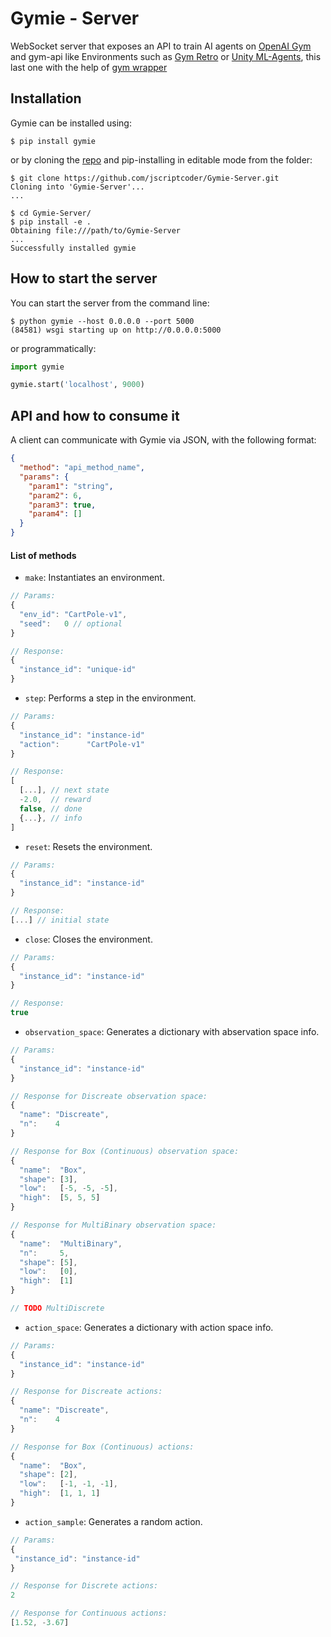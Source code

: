 # Gymie - Server

WebSocket server that exposes an API to train AI agents on [OpenAI Gym](https://gym.openai.com/) and gym-api like Environments such as [Gym Retro](https://openai.com/blog/gym-retro/) or [Unity ML-Agents](https://unity3d.com/machine-learning/), this last one with the help of [gym wrapper](https://github.com/Unity-Technologies/ml-agents/tree/master/gym-unity)

## Installation

Gymie can be installed using:

```
$ pip install gymie
```

or by cloning the [repo](https://github.com/jscriptcoder/Gymie-Server) and pip-installing in editable mode from the folder:

```
$ git clone https://github.com/jscriptcoder/Gymie-Server.git
Cloning into 'Gymie-Server'...
...

$ cd Gymie-Server/
$ pip install -e .
Obtaining file:///path/to/Gymie-Server
...
Successfully installed gymie
```

## How to start the server

You can start the server from the command line:

```
$ python gymie --host 0.0.0.0 --port 5000
(84581) wsgi starting up on http://0.0.0.0:5000
```

or programmatically:

```python
import gymie

gymie.start('localhost', 9000)
```

## API and how to consume it

A client can communicate with Gymie via JSON, with the following format:
```json
{
  "method": "api_method_name",
  "params": {
    "param1": "string",
    "param2": 6,
    "param3": true,
    "param4": []
  }
}
```

#### List of methods
- `make`: Instantiates an environment. 
 ```js
 // Params:
 {
   "env_id": "CartPole-v1",
   "seed":   0 // optional
 }
 
 // Response:
 {
   "instance_id": "unique-id"
 }
 ```
- `step`: Performs a step in the environment. 
 ```js
 // Params:
 {
   "instance_id": "instance-id"
   "action":      "CartPole-v1"
 }
 
 // Response:
 [
   [...], // next state
   -2.0,  // reward
   false, // done
   {...}, // info
 ]
 ```
- `reset`: Resets the environment.
 ```js
 // Params:
 {
   "instance_id": "instance-id"
 }
 
 // Response:
 [...] // initial state
 ```
- `close`: Closes the environment.
 ```js
 // Params:
 {
   "instance_id": "instance-id"
 }
 
 // Response:
 true
 ```
- `observation_space`: Generates a dictionary with abservation space info.
 ```js
 // Params:
 {
   "instance_id": "instance-id"
 }
 
 // Response for Discreate observation space:
 {
   "name": "Discreate",
   "n":    4
 }
 
 // Response for Box (Continuous) observation space:
 {
   "name":  "Box",
   "shape": [3],
   "low":   [-5, -5, -5],
   "high":  [5, 5, 5]
 }
 
 // Response for MultiBinary observation space:
 {
   "name":  "MultiBinary",
   "n":     5,
   "shape": [5],
   "low":   [0],
   "high":  [1]
 }
 
 // TODO MultiDiscrete
 ```
- `action_space`: Generates a dictionary with action space info.
 ```js
 // Params:
 {
   "instance_id": "instance-id"
 }
 
 // Response for Discreate actions:
 {
   "name": "Discreate",
   "n":    4
 }
 
 // Response for Box (Continuous) actions:
 {
   "name":  "Box",
   "shape": [2],
   "low":   [-1, -1, -1],
   "high":  [1, 1, 1]
 }
 ```
 - `action_sample`: Generates a random action.
  ```js
 // Params:
 {
   "instance_id": "instance-id"
 }
 
 // Response for Discrete actions:
 2

 // Response for Continuous actions:
 [1.52, -3.67]
 ```
